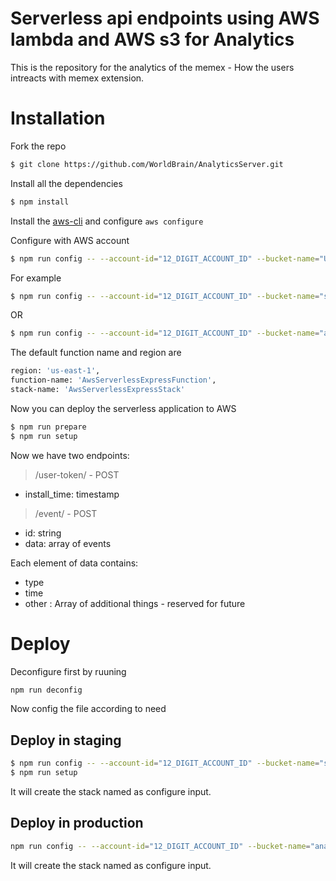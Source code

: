 # Serverless api endpoints using AWS lambda and AWS s3 for Analytics

This is the repository for the analytics of the memex - How the users intreacts with memex extension.

# Installation
Fork the repo
```sh
$ git clone https://github.com/WorldBrain/AnalyticsServer.git
```

Install all the dependencies
```sh
$ npm install
```

Install the [aws-cli](https://docs.aws.amazon.com/cli/latest/userguide/installing.html) and configure `aws configure`

Configure with AWS account
```sh
$ npm run config -- --account-id="12_DIGIT_ACCOUNT_ID" --bucket-name="UNIQUE_BUCKET_NAME" --function-name="LAMBDA _FUNCTION_NAME" --region="REGION" --stage="YOUR_STAGE_NAME" --stack-name="YOUR_AWS_STACK_NAME"
```

For example
```sh
$ npm run config -- --account-id="12_DIGIT_ACCOUNT_ID" --bucket-name="staging.analytics.worldbrain.io" --function-name="stagingAWSAnalytics" --stage="staging" --stack-name="StagingStack"
```
OR
```sh
$ npm run config -- --account-id="12_DIGIT_ACCOUNT_ID" --bucket-name="analytics.worldbrain.io" --function-name="AWSAnalytics" --stage="production" --stack-name="ProductionStack"
```

The default function name and region are
```sh
region: 'us-east-1',
function-name: 'AwsServerlessExpressFunction',
stack-name: 'AwsServerlessExpressStack'
```

Now you can deploy the serverless application to AWS

```sh
$ npm run prepare
$ npm run setup
```

Now we have two endpoints:
> /user-token/ - POST
- install_time: timestamp

> /event/ - POST
  - id: string
  - data: array of events

Each element of data contains:
  - type
  - time
  - other : Array of additional things - reserved for future

# Deploy
Deconfigure first by ruuning
```sh
npm run deconfig
```

Now config the file according to need

## Deploy in staging
```sh
$ npm run config -- --account-id="12_DIGIT_ACCOUNT_ID" --bucket-name="staging.analytics.worldbrain.io" --function-name="stagingAWSAnalytics" --stage="staging" --stack-name="StagingStack"
$ npm run setup
```

It will create the stack named as configure input.

## Deploy in production
```sh
npm run config -- --account-id="12_DIGIT_ACCOUNT_ID" --bucket-name="analytics.worldbrain.io" --function-name="AWSAnalytics" --stage="production" --stack-name="ProductionStack"
```

It will create the stack named as configure input.